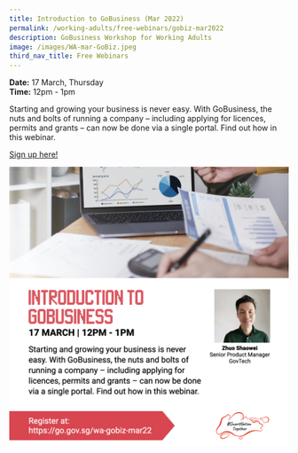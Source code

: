 ```yaml
---
title: Introduction to GoBusiness (Mar 2022)
permalink: /working-adults/free-webinars/gobiz-mar2022
description: GoBusiness Workshop for Working Adults
image: /images/WA-mar-GoBiz.jpeg
third_nav_title: Free Webinars
---
```

**Date:** 17 March, Thursday
<br> **Time:** 12pm - 1pm

Starting and growing your business is never easy. With GoBusiness, the nuts and bolts of running a company – including applying for licences, permits and grants – can now be done via a single portal. Find out how in this webinar.  

[Sign up here!](https://go.gov.sg/wa-gobiz-mar22)

![GoBusiness workshop for working adults](/images/WA-mar-GoBiz.jpeg)